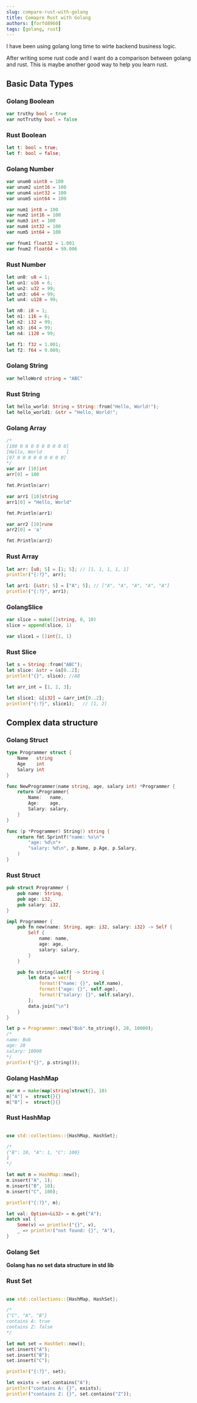 ```yaml
---
slug: compare-rust-with-golang
title: Comapre Rust with Golang
authors: [forfd8960]
tags: [golang, rust]
---
```


I have been using golang long time to wirte backend business logic.

After writing some rust code and I want do a comparison between golang and rust. This is maybe another good way to help you learn rust.

## Basic Data Types

### Golang Boolean

```go
var truthy bool = true
var notTruthy bool = false
```

### Rust Boolean

```rust
let t: bool = true;
let f: bool = false;
```

### Golang Number

```go
var unum0 uint8 = 100
var unum2 uint16 = 100
var unum4 uint32 = 100
var unum5 uint64 = 100

var num1 int8 = 100
var num2 int16 = 100
var num3 int = 100
var num4 int32 = 100
var num5 int64 = 100

var fnum1 float32 = 1.001
var fnum2 float64 = 99.006
```

### Rust Number

```rust
let un0: u8 = 1;
let un1: u16 = 6;
let un2: u32 = 99;
let un3: u64 = 99;
let un4: u128 = 99;

let n0: i8 = 1;
let n1: i16 = 6;
let n2: i32 = 99;
let n3: i64 = 99;
let n4: i128 = 99;

let f1: f32 = 1.001;
let f2: f64 = 9.009;
```

### Golang String

```go
var helloWord string = "ABC"
```

### Rust String

```rust
let hello_world: String = String::from("Hello, World!");
let hello_world1: &str = "Hello, World!";
```

### Golang Array

```go
/*
[100 0 0 0 0 0 0 0 0 0]
[Hello, World         ]
[97 0 0 0 0 0 0 0 0 0]
*/
var arr [10]int
arr[0] = 100

fmt.Println(arr)

var arr1 [10]string
arr1[0] = "Hello, World"

fmt.Println(arr1)

var arr2 [10]rune
arr2[0] = 'a'

fmt.Println(arr2)
```

### Rust Array

```rust
let arr: [u8; 5] = [1; 5]; // [1, 1, 1, 1, 1]
println!("{:?}", arr);

let arr1: [&str; 5] = ["A"; 5]; // ["A", "A", "A", "A", "A"]
println!("{:?}", arr1);
```

### GolangSlice

```go
var slice = make([]string, 0, 10)
slice = append(slice, 1)

var slice1 = []int{1, 1}
```

### Rust Slice

```rust
let s = String::from("ABC");
let slice: &str = &s[0..2];
println!("{}", slice); //AB

let arr_int = [1, 2, 3];

let slice1: &[i32] = &arr_int[0..2];
println!("{:?}", slice1);   // [1, 2]
```

## Complex data structure

### Golang Struct

```go
type Programmer struct {
	Name   string
	Age    int
	Salary int
}

func NewProgrammer(name string, age, salary int) *Programmer {
	return &Programmer{
		Name:   name,
		Age:    age,
		Salary: salary,
	}
}

func (p *Programmer) String() string {
	return fmt.Sprintf("name: %s\n"+
		"age: %d\n"+
		"salary: %d\n", p.Name, p.Age, p.Salary,
	)
}
```

### Rust Struct

```rust
pub struct Programmer {
    pub name: String,
    pub age: i32,
    pub salary: i32,
}

impl Programmer {
    pub fn new(name: String, age: i32, salary: i32) -> Self {
        Self {
            name: name,
            age: age,
            salary: salary,
        }
    }

    pub fn string(&self) -> String {
        let data = vec![
            format!("name: {}", self.name),
            format!("age: {}", self.age),
            format!("salary: {}", self.salary),
        ];
        data.join("\n")
    }
}

let p = Programmer::new("Bob".to_string(), 28, 10000);
/*
name: Bob
age: 28
salary: 10000
*/
println!("{}", p.string());
```

### Golang HashMap

```go
var m = make(map[string]struct{}, 10)
m["A"] =  struct{}{}
m["B"] =  struct{}{}
```

### Rust HashMap

```rust

use std::collections::{HashMap, HashSet};

/*
{"B": 10, "A": 1, "C": 100}
1
*/

let mut m = HashMap::new();
m.insert("A", 1);
m.insert("B", 10);
m.insert("C", 100);

println!("{:?}", m);

let val: Option<&i32> = m.get("A");
match val {
    Some(v) => println!("{}", v),
    _ => println!("not found: {}", "A"),
}

```

### Golang Set

**Golang has no set data structure in std lib**

### Rust Set

```rust

use std::collections::{HashMap, HashSet};

/*
{"C", "A", "B"}
contains A: true
contains Z: false
*/

let mut set = HashSet::new();
set.insert("A");
set.insert("B");
set.insert("C");

println!("{:?}", set);

let exists = set.contains("A");
println!("contains A: {}", exists);
println!("contains Z: {}", set.contains("Z"));
```
